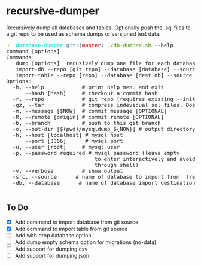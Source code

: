 # recursive-dumper
Recursively dump all databases and tables. Optionally push the .sql files to a git repo to be used as schema dumps or versioned test data.

<pre><font color="#8AE234"><b>➜  </b></font><font color="#34E2E2"><b>database-dumper</b></font> <font color="#729FCF"><b>git:(</b></font><font color="#EF2929"><b>master</b></font><font color="#729FCF"><b>)</b></font> <font color="#4E9A06">./db-dumper.sh</font> --help
command [options]                                                                    
Commands:                                                                            
   dump [options]  recusively dump one file for each database and one for each table 
   import-db --repo [git repo] --database [database] --source [source]  [options]    
   import-table --repo [repo] --database [dest db] --source [source db] --table [table] [opts]
Options:                                                                             
  -h, --help            # print help menu and exit                                   
      --hash [hash]     # checkout a commit hash                                     
  -r, --repo            # git repo (requires existing --initialized-- git repo)      
  -gz, --tar            # compress indevidual sql files. Does not work with git      
  -m, --message [$NOW]  # commit message [OPTIONAL]                                  
  -R, --remote [origin] # commit remote [OPTIONAL]                                   
  -b, --branch          # push to this git branch                                    
  -o, --out-dir [$(pwd)/mysqldump_${NOW}] # output directory (where to dump the data)
  -h, --host [localhost] # mysql host                                                
      --port [3306]      # mysql port                                                
  -u, --user [root]     # mysql user                                                 
  -p, --password required # mysql password (leave empty                              
                            to enter interactively and avoid passing in clear text   
                            through shell)                                           
  -v, --verbose         # show output                                                
  -src, --source      # name of database to import from  (requires git)              
  -db, --database      # name of database import destination  (requires git)         

</pre>

## To Do

- [x] Add command to import database from git source
- [x] Add command to import table from git source
- [ ] Add with drop database option
- [ ] Add dump empty schema option for migrations (no-data)
- [ ] Add support for dumping csv
- [ ] Add support for dumping json 
